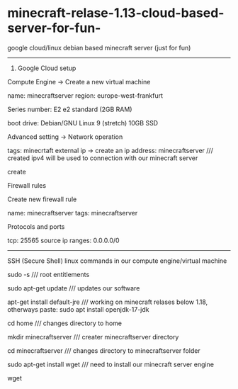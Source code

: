 # minecraft-relase-1.13-cloud-based-server-for-fun-
google cloud/linux debian based minecraft server (just for fun)

-------------------------------------------------------------------------

1. Google Cloud setup



Compute Engine -> Create a new virtual machine

name: minecraftserver
region: europe-west-frankfurt

Series number: E2
e2 standard (2GB RAM)

boot drive: Debian/GNU Linux 9 (stretch)
10GB SSD


Advanced setting -> Network operation

tags: minecrtaft
external ip -> create an ip address: minecraftserver         /// created ipv4 will be used to connection with our minecraft server

create



Firewall rules

Create new firewall rule

name: minecraftserver
tags: minecraftserver


Protocols and ports

tcp: 25565
source ip ranges: 0.0.0.0/0


-------------------------------------------------------------------------


SSH (Secure Shell) linux commands in our compute engine/virtual machine


sudo -s        /// root entitlements

sudo apt-get update        /// updates our software

apt-get install default-jre        /// working on minecraft relases below 1.18, otherways paste: sudo apt install openjdk-17-jdk  

cd home        /// changes directory to home     

mkdir minecraftserver        /// creater minecraftserver directory

cd minecraftserver        /// changes directory to minecraftserver folder

sudo apt-get install wget        /// need to install our minecraft server engine

wget 
